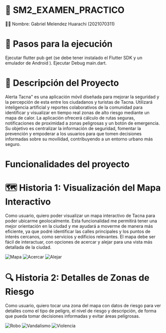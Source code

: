 # 📱 SM2_EXAMEN_PRACTICO
🧑‍🎓 Nombre: Gabriel Melendez Huarachi (2021070311)
# 🚀 Pasos para la ejecución
Ejecutar flutter pub get (se debe tener instalado el Flutter SDK y un emulador de Android ).
Ejecutar Debug main.dart.
# 📝 Descripción del Proyecto

Alerta Tacna" es una aplicación móvil diseñada para mejorar la seguridad y la percepción de esta entre los ciudadanos y turistas de Tacna. Utilizará inteligencia artificial y reportes colaborativos de la comunidad para identificar y visualizar en tiempo real zonas de alto riesgo mediante un mapa de calor. La aplicación ofrecerá cálculo de rutas seguras, notificaciones de proximidad a zonas peligrosas y un botón de emergencia. Su objetivo es centralizar la información de seguridad, fomentar la prevención y empoderar a los usuarios para que tomen decisiones informadas sobre su movilidad, contribuyendo a un entorno urbano más seguro.

# Funcionalidades del proyecto

# 🗺️ Historia 1: Visualización del Mapa Interactivo
Como usuario, quiero poder visualizar un mapa interactivo de Tacna para poder ubicarme geolocalmente. Esta funcionalidad me permitirá tener una mejor orientación en la ciudad y me ayudará a moverme de manera más eficiente, ya que podré identificar las calles principales y los puntos de interés cercanos, como servicios y edificios relevantes. El mapa debe ser fácil de interactuar, con opciones de acercar y alejar para una vista más detallada de la ciudad.

![Mapa](capturas/mapaH1.PNG)
![Acercar](capturas/acercarh1.png)
![Alejar](capturas/alejarH1.png)


# 🔍 Historia 2: Detalles de Zonas de Riesgo
Como usuario, quiero tocar una zona del mapa con datos de riesgo para ver detalles como el tipo de peligro, el nivel de riesgo y descripción, de forma que pueda tomar decisiones informadas y evitar áreas peligrosas.

![Robo](capturas/DetalleRoboH2.png)
![Vandalismo](capturas/DetalleVandalismoH2.png)
![Violencia](capturas/DetalleViolenciaH2.png)